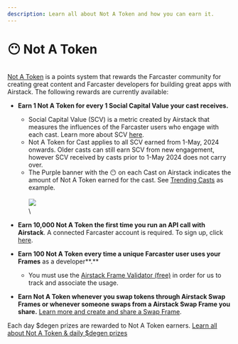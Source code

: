 ```yaml
---
description: Learn all about Not A Token and how you can earn it.
---
```


# 😶 Not A Token

\
[Not A Token](https://airstack.xyz/notatoken) is a points system that rewards the Farcaster community for creating great content and Farcaster developers for building great apps with Airstack. The following rewards are currently available:

* **Earn 1 Not A Token for every 1 Social Capital Value your cast receives.**&#x20;
  * Social Capital Value (SCV) is a metric created by Airstack that measures the influences of the Farcaster users who engage with each cast. Learn more about SCV [here](https://docs.airstack.xyz/airstack-docs-and-faqs/abstractions/trending-casts/social-capital-value).&#x20;
  * Not A Token for Cast applies to all SCV earned from 1-May, 2024 onwards. Older casts can still earn SCV from new engagement, however SCV received by casts prior to 1-May 2024 does not carry over.&#x20;
  * The Purple banner with the 😶 on each Cast on Airstack indicates the amount of Not A Token earned for the cast. See [Trending Casts](https://airstack.xyz/trending-casts) as example. \
    \
    ![](<.gitbook/assets/Screenshot 2024-05-01 at 8.07.19 AM.png>)\
    \

* **Earn 10,000 Not A Token the first time you run an API call with Airstack**. A connected Farcaster account is required. To sign up, click [here](https://app.airstack.xyz).
* **Earn 100 Not A Token every time a unique Farcaster user uses your Frames** as a developer**.**&#x20;
  * You must use the [Airstack Frame Validator (free)](farcaster/farcaster-frames/frames-validator.md) in order for us to track and associate the usage.
* **Earn Not A Token whenever you swap tokens through Airstack Swap Frames or whenever someone swaps from a Airstack Swap Frame you share.** [Learn more and create and share a Swap Frame](https://airstack.xyz/notatoken).&#x20;

Each day $degen prizes are rewarded to Not A Token earners. [Learn all about Not A Token & daily $degen prizes](https://airstack.xyz/notatoken)
